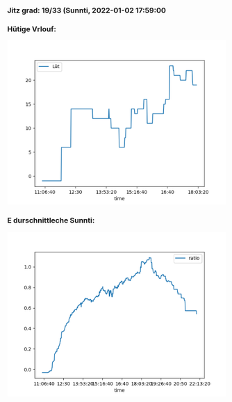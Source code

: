 ### Jitz grad: 19/33 (Sunnti, 2022-01-02 17:59:00

### Hütige Vrlouf:
![Graph](Today.png)

### E durschnittleche Sunnti:
![Graph](Sunnti.png)